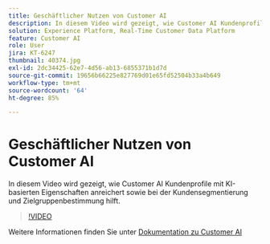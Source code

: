 ```yaml
---
title: Geschäftlicher Nutzen von Customer AI
description: In diesem Video wird gezeigt, wie Customer AI Kundenprofile mit KI-basierten Eigenschaften anreichert sowie bei der Kundensegmentierung und Zielgruppenbestimmung hilft.
solution: Experience Platform, Real-Time Customer Data Platform
feature: Customer AI
role: User
jira: KT-6247
thumbnail: 40374.jpg
exl-id: 2dc34425-62e7-4d56-ab13-6855371b1d7d
source-git-commit: 19656b66225e827769d01e65fd52504b33a4b649
workflow-type: tm+mt
source-wordcount: '64'
ht-degree: 85%

---
```


# Geschäftlicher Nutzen von Customer AI

In diesem Video wird gezeigt, wie Customer AI Kundenprofile mit KI-basierten Eigenschaften anreichert sowie bei der Kundensegmentierung und Zielgruppenbestimmung hilft.

>[!VIDEO](https://video.tv.adobe.com/v/40374?quality=12&learn=on)

Weitere Informationen finden Sie unter [Dokumentation zu Customer AI](https://experienceleague.adobe.com/docs/experience-platform/intelligent-services/customer-ai/overview.html?lang=de)
